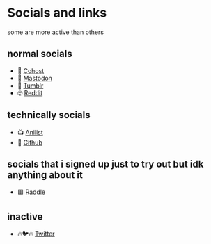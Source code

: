 # Socials and links
some are more active than others

## normal socials
- 🐞 [Cohost](https://cohost.org/meow-d)
- 🐘 [Mastodon](https://mas.to/@meow_d)
- 🐸 [Tumblr](https://www.tumblr.com/blog/meow-d)
- 🤓 [Reddit](https://www.reddit.com/user/meow_d_)

## technically socials
- 📺 [Anilist](https://anilist.co/user/meowd/)
- 🐙 [Github](https://github.com/meow-d)

## socials that i signed up just to try out but idk anything about it
- 🟥 [Raddle](https://raddle.me/user/meow_d)

## inactive
- 🔥🐦🔥 [Twitter](https://twitter.com/meow_dddaswe)